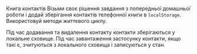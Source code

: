 Книга контактів Візьми своє рішення завдання з попередньої домашньої роботи і
додай зберігання контактів телефонної книги в `localStorage`. Використовуй
методи життєвого циклу.

Під час додавання та видалення контакту контакти зберігаються у локальне
сховище. Під час завантаження застосунку контакти, якщо такі є, зчитуються з
локального сховища і записуються у стан.
